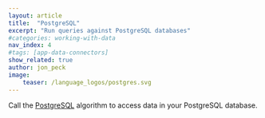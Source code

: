 ```yaml
---
layout: article
title:  "PostgreSQL"
excerpt: "Run queries against PostgreSQL databases"
#categories: working-with-data
nav_index: 4
#tags: [app-data-connectors]
show_related: true
author: jon_peck
image:
    teaser: /language_logos/postgres.svg 
---
```


Call the <a href="https://algorithmia.com/algorithms/util/PostgreSQL/">PostgreSQL</a> algorithm to access data in your PostgreSQL database.
